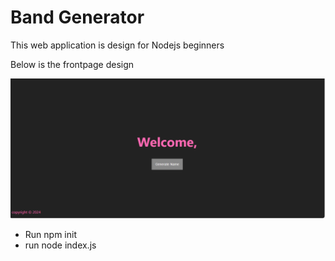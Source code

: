 <h1>Band Generator</h1>
<p>This web application is design for Nodejs beginners </p>
<p>Below is the frontpage design</p>
<img src="https://github.com/Omiscom/BandGenerator/blob/main/public/images/welcompage.PNG" />

<ul>
  <li>Run npm init</li>
  <li>run node index.js</li>
</ul>
